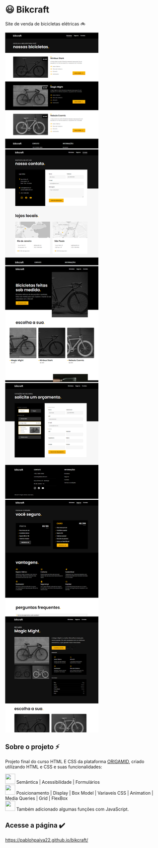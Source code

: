 # <h1> 😃 Bikcraft</h1> 
Site de venda de bicicletas elétricas 🚲

<img src="img/Readme/bicicletas.PNG" width="300"/> <img src="img/Readme/contato.PNG" width="300"/> <img src="img/Readme/index.PNG" width="300"/> <img src="img/Readme/orcamento.PNG" width="300"/> <img src="img/Readme/seguros.PNG" width="300"/> <img src="img/Readme/magic-might.png" width="300"/>

## Sobre o projeto ⚡
Projeto final do curso HTML E CSS da plataforma [ORIGAMID](https://www.origamid.com/), criado utilizando HTML e CSS e suas funcionalidades:

<img src="https://cdn.jsdelivr.net/gh/devicons/devicon/icons/html5/html5-original-wordmark.svg" height="32" width="32"/> Semântica | Acessibilidade | Formulários <br>
<img src="https://cdn.jsdelivr.net/gh/devicons/devicon/icons/css3/css3-original-wordmark.svg" height="32" width="32"/> Posicionamento | Display | Box Model | Variaveis CSS | Animation | Media Queries | Grid | FlexBox <br>
<img src="https://cdn.jsdelivr.net/gh/devicons/devicon/icons/javascript/javascript-original.svg" height="32" width="32"/> Também adicionado algumas funções com JavaScript.

## Acesse a página ✔️

https://pablohpaiva22.github.io/bikcraft/
